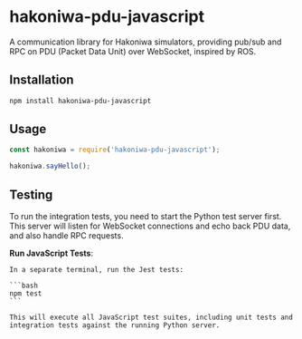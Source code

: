 # hakoniwa-pdu-javascript
A communication library for Hakoniwa simulators, providing pub/sub and RPC on PDU (Packet Data Unit) over WebSocket, inspired by ROS.

## Installation

```bash
npm install hakoniwa-pdu-javascript
```

## Usage

```javascript
const hakoniwa = require('hakoniwa-pdu-javascript');

hakoniwa.sayHello();
```

## Testing

To run the integration tests, you need to start the Python test server first. This server will listen for WebSocket connections and echo back PDU data, and also handle RPC requests.


  **Run JavaScript Tests**:

    In a separate terminal, run the Jest tests:

    ```bash
    npm test
    ```

    This will execute all JavaScript test suites, including unit tests and integration tests against the running Python server.
